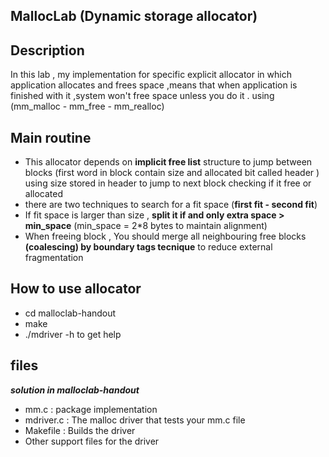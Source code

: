 ## MallocLab (Dynamic storage allocator)
## Description 
In this lab ,  my implementation for specific explicit allocator in which application allocates and frees space ,means that when application is finished with it ,system won't free space unless you do it . using (mm_malloc - mm_free - mm_realloc)
## Main routine 
* This allocator depends on  **implicit free list** structure  to jump between blocks (first word in block contain size and allocated bit called header ) using size stored in header to jump to next block checking if it free or allocated
* there are two techniques to search for a fit space (**first fit - second fit**)
* If fit space is larger than size , **split it if and only extra space > min_space** (min_space = 2*8 bytes to maintain alignment)
* When freeing block , You should merge all neighbouring free blocks **(coalescing) by boundary tags tecnique** to reduce external fragmentation
## How to use allocator
* cd malloclab-handout
* make
* ./mdriver -h to get help
## files
***solution in malloclab-handout***
* mm.c : package implementation
* mdriver.c	: The malloc driver that tests your mm.c file
* Makefile : Builds the driver
* Other support files for the driver